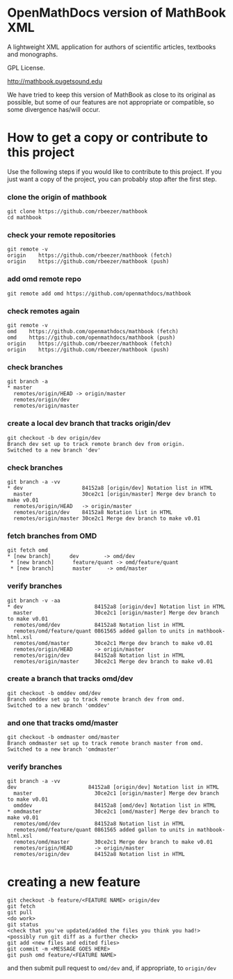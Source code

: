OpenMathDocs version of MathBook XML
============

A lightweight XML application for authors of scientific articles, textbooks and monographs.

GPL License.

http://mathbook.pugetsound.edu

We have tried to keep this version of MathBook as close to 
its original as possible, but some of our features are 
not appropriate or compatible, so some divergence has/will occur.

# How to get a copy or contribute to this project
Use the following steps if you would like to contribute 
to this project. If you just want a copy of the project, 
you can probably stop after the first step.

### clone the origin of mathbook
    git clone https://github.com/rbeezer/mathbook
    cd mathbook
### check your remote repositories
    git remote -v
    origin    https://github.com/rbeezer/mathbook (fetch)
    origin    https://github.com/rbeezer/mathbook (push)
### add omd remote repo
    git remote add omd https://github.com/openmathdocs/mathbook
### check remotes again
    git remote -v
    omd    https://github.com/openmathdocs/mathbook (fetch)
    omd    https://github.com/openmathdocs/mathbook (push)
    origin    https://github.com/rbeezer/mathbook (fetch)
    origin    https://github.com/rbeezer/mathbook (push)
### check branches
    git branch -a
    * master
      remotes/origin/HEAD -> origin/master
      remotes/origin/dev
      remotes/origin/master
### create a local dev branch that tracks origin/dev
    git checkout -b dev origin/dev
    Branch dev set up to track remote branch dev from origin.
    Switched to a new branch 'dev'
### check branches
    git branch -a -vv
    * dev                   84152a8 [origin/dev] Notation list in HTML
      master                30ce2c1 [origin/master] Merge dev branch to make v0.01
      remotes/origin/HEAD   -> origin/master
      remotes/origin/dev    84152a8 Notation list in HTML
      remotes/origin/master 30ce2c1 Merge dev branch to make v0.01
### fetch branches from OMD
    git fetch omd
    * [new branch]      dev        -> omd/dev
     * [new branch]      feature/quant -> omd/feature/quant
     * [new branch]      master     -> omd/master
### verify branches
    git branch -v -aa
    * dev                       84152a8 [origin/dev] Notation list in HTML
      master                    30ce2c1 [origin/master] Merge dev branch to make v0.01
      remotes/omd/dev           84152a8 Notation list in HTML
      remotes/omd/feature/quant 0861565 added gallon to units in mathbook-html.xsl
      remotes/omd/master        30ce2c1 Merge dev branch to make v0.01
      remotes/origin/HEAD       -> origin/master
      remotes/origin/dev        84152a8 Notation list in HTML
      remotes/origin/master     30ce2c1 Merge dev branch to make v0.01
### create a branch that tracks omd/dev
    git checkout -b omddev omd/dev
    Branch omddev set up to track remote branch dev from omd.
    Switched to a new branch 'omddev'
### and one that tracks omd/master
    git checkout -b omdmaster omd/master
    Branch omdmaster set up to track remote branch master from omd.
    Switched to a new branch 'omdmaster'
### verify branches
    git branch -a -vv
    dev                       84152a8 [origin/dev] Notation list in HTML
      master                    30ce2c1 [origin/master] Merge dev branch to make v0.01
      omddev                    84152a8 [omd/dev] Notation list in HTML
    * omdmaster                 30ce2c1 [omd/master] Merge dev branch to make v0.01
      remotes/omd/dev           84152a8 Notation list in HTML
      remotes/omd/feature/quant 0861565 added gallon to units in mathbook-html.xsl
      remotes/omd/master        30ce2c1 Merge dev branch to make v0.01
      remotes/origin/HEAD       -> origin/master
      remotes/origin/dev        84152a8 Notation list in HTML
# creating a new feature
    git checkout -b feature/<FEATURE NAME> origin/dev
    git fetch
    git pull
    <do work>
    git status
    <check that you've updated/added the files you think you had!>
    <possibly run git diff as a further check>
    git add <new files and edited files>
    git commit -m <MESSAGE GOES HERE>
    git push omd feature/<FEATURE NAME>

and then submit pull request to `omd/dev` and, if appropriate, to `origin/dev`
